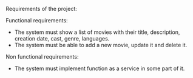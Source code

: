 Requirements of the project:

Functional requirements:

- The system must show a list of movies with their title, description, creation date, cast, genre, languages.
- The system must be able to add a new movie, update it and delete it.

Non functional requirements:

- The system must implement function as a service in some part of it.